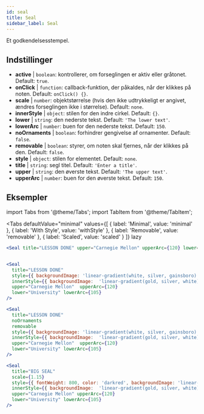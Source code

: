 ```yaml
---
id: seal 
title: Seal
sidebar_label: Seal
---
```


Et godkendelsesstempel.

## Indstillinger

* __active__ | `boolean`: kontrollerer, om forseglingen er aktiv eller gråtonet. Default: `true`.
* __onClick__ | `function`: callback-funktion, der påkaldes, når der klikkes på noten. Default: `onClick() {}`.
* __scale__ | `number`: objektstørrelse (hvis den ikke udtrykkeligt er angivet, ændres forseglingen ikke i størrelse). Default: `none`.
* __innerStyle__ | `object`: stilen for den indre cirkel. Default: `{}`.
* __lower__ | `string`: den nederste tekst. Default: `'The lower text'`.
* __lowerArc__ | `number`: buen for den nederste tekst. Default: `150`.
* __noOrnaments__ | `boolean`: forhindrer gengivelse af ornamenter. Default: `false`.
* __removable__ | `boolean`: styrer, om noten skal fjernes, når der klikkes på den. Default: `false`.
* __style__ | `object`: stilen for elementet. Default: `none`.
* __title__ | `string`: segl titel. Default: `'Enter a title'`.
* __upper__ | `string`: den øverste tekst. Default: `'The upper text'`.
* __upperArc__ | `number`: buen for den øverste tekst. Default: `150`.


## Eksempler

import Tabs from '@theme/Tabs';
import TabItem from '@theme/TabItem';

<Tabs
    defaultValue="minimal"
    values={[
        { label: 'Minimal', value: 'minimal' },
        { label: 'With Style', value: 'withStyle' },
        { label: 'Removable', value: 'removable' },
        { label: 'Scaled', value: 'scaled' }
    ]}
    lazy
>

<TabItem value="minimal">

```jsx live
<Seal title="LESSON DONE" upper="Carnegie Mellon" upperArc={120} lower="University" lowerArc={105} />
```

</TabItem>


<TabItem value="withStyle">

```jsx live

<Seal 
  title="LESSON DONE" 
  style={{ backgroundImage: 'linear-gradient(white, silver, gainsboro)'}}
  innerStyle={{ backgroundImage:  'linear-gradient(gold, silver, white)' }}
  upper="Carnegie Mellon"  upperArc={120} 
  lower="University" lowerArc={105}
/>
```

</TabItem>

<TabItem value="removable">

```jsx live
<Seal 
  title="LESSON DONE" 
  noOrnaments
  removable
  style={{ backgroundImage: 'linear-gradient(white, silver, gainsboro)'}}
  innerStyle={{ backgroundImage:  'linear-gradient(gold, silver, white)' }}
  upper="Carnegie Mellon"  upperArc={120} 
  lower="University" lowerArc={105}
/>
```

</TabItem>

<TabItem value="scaled">

```jsx live
<Seal 
  title="BIG SEAL" 
  scale={1.15}
  style={{ fontWeight: 800, color: 'darkred', backgroundImage: 'linear-gradient(white, silver, gainsboro)'}}
  innerStyle={{ backgroundImage:  'linear-gradient(gold, silver, white)' }}
  upper="Carnegie Mellon" upperArc={120} 
  lower="University" lowerArc={105}
/>
```

</TabItem>

</Tabs>
